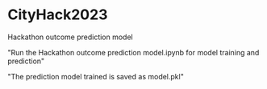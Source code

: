 # CityHack2023
Hackathon outcome prediction model

"Run the Hackathon outcome prediction model.ipynb for model training and prediction"

"The prediction model trained is saved as model.pkl"
